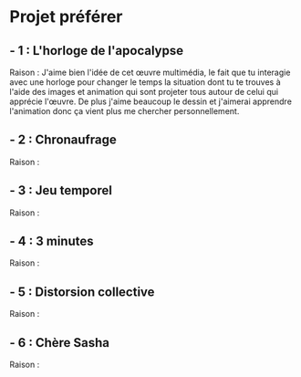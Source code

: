 # Projet préférer


## - 1 : L'horloge de l'apocalypse

Raison : J'aime bien l'idée de cet œuvre multimédia, le fait que tu interagie avec une horloge pour changer le temps la situation dont tu te trouves à l'aide des images et animation qui sont projeter tous autour de celui qui apprécie l'œuvre.
De plus j'aime beaucoup le dessin et j'aimerai apprendre l'animation donc ça vient plus me chercher personnellement.


## - 2 : Chronaufrage

Raison :


## - 3 : Jeu temporel

Raison :


## - 4 : 3 minutes

Raison :


## - 5 : Distorsion collective

Raison :


## - 6 : Chère Sasha

Raison :


